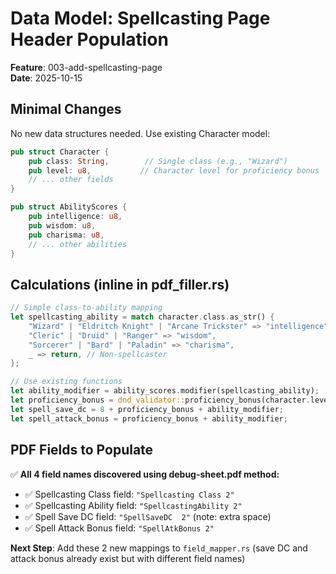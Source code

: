 # Data Model: Spellcasting Page Header Population

**Feature**: 003-add-spellcasting-page  
**Date**: 2025-10-15

## Minimal Changes

No new data structures needed. Use existing Character model:

```rust
pub struct Character {
    pub class: String,        // Single class (e.g., "Wizard")
    pub level: u8,           // Character level for proficiency bonus
    // ... other fields
}

pub struct AbilityScores {
    pub intelligence: u8,
    pub wisdom: u8, 
    pub charisma: u8,
    // ... other abilities
}
```

## Calculations (inline in pdf_filler.rs)

```rust
// Simple class-to-ability mapping
let spellcasting_ability = match character.class.as_str() {
    "Wizard" | "Eldritch Knight" | "Arcane Trickster" => "intelligence",
    "Cleric" | "Druid" | "Ranger" => "wisdom", 
    "Sorcerer" | "Bard" | "Paladin" => "charisma",
    _ => return, // Non-spellcaster
};

// Use existing functions
let ability_modifier = ability_scores.modifier(spellcasting_ability);
let proficiency_bonus = dnd_validator::proficiency_bonus(character.level);
let spell_save_dc = 8 + proficiency_bonus + ability_modifier;
let spell_attack_bonus = proficiency_bonus + ability_modifier;
```

## PDF Fields to Populate

✅ **All 4 field names discovered using debug-sheet.pdf method:**

- ✅ Spellcasting Class field: `"Spellcasting Class 2"`
- ✅ Spellcasting Ability field: `"SpellcastingAbility 2"`  
- ✅ Spell Save DC field: `"SpellSaveDC  2"` (note: extra space)
- ✅ Spell Attack Bonus field: `"SpellAtkBonus 2"`

**Next Step**: Add these 2 new mappings to `field_mapper.rs` (save DC and attack bonus already exist but with different field names)
